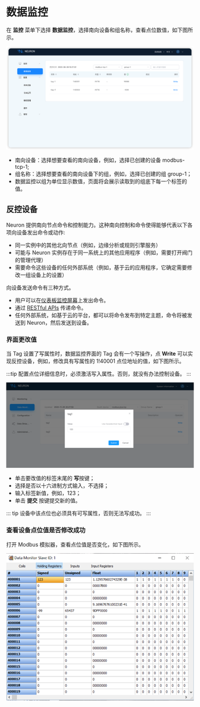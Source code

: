 # 数据监控

在 **监控** 菜单下选择 **数据监控**，选择南向设备和组名称，查看点位数值，如下图所示。

![data-monitoring](./assets/data-monitoring.png)

* 南向设备：选择想要查看的南向设备，例如，选择已创建的设备 modbus-tcp-1;
* 组名称：选择想要查看的南向设备下的组，例如，选择已创建的组 group-1；
* 数据监控以组为单位显示数值，页面将会展示读取到的组底下每一个标签的值。

## 反控设备

Neuron 提供南向节点命令和控制能力。这种南向控制和命令使得能够代表以下各项向设备发出命令或动作:

* 同一实例中的其他北向节点（例如，边缘分析或规则引擎服务）
* 可能与 Neuron 实例存在于同一系统上的其他应用程序（例如，需要打开阀门的管理代理）
* 需要命令这些设备的任何外部系统（例如，基于云的应用程序，它确定需要修改一组设备上的设置）

向设备发送命令有三种方式。

* 用户可以在[仪表板监控屏幕](#界面更改值)上发出命令。
* 通过 [RESTful APIs](../api/rw.md) 传递命令。
* 任何外部系统，如基于云的平台，都可以将命令发布到特定主题，命令将被发送到 Neuron，然后发送到设备。<!--这里最好能给个例子 @QQDQ -->

### 界面更改值

当 Tag 设置了写属性时，数据监控界面的 Tag 会有一个写操作，点 **Write** 可以实现反控设备，例如，修改具有写属性的 1!40001 点位地址的值，如下图所示。

:::tip
配置点位详细信息时，必须激活写入属性。否则，就没有办法控制设备。
:::

![write](./assets/write.png)

* 单击要改值的标签末尾的 **写**按键；
* 选择是否以十六进制方式输入，不选择；
* 输入标签新值，例如，123；
* 单击 **提交** 按键提交新的值。

::: tip
设备中该点位也必须具有可写属性，否则无法写成功。
:::

### 查看设备点位值是否修改成功

打开 Modbus 模拟器，查看点位值是否变化，如下图所示。

<img src="./assets/monitor.png" alt="monitor" style="zoom:80%;" />
